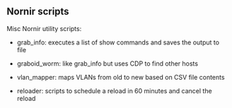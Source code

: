 ## Nornir scripts

Misc Nornir utility scripts:

* grab_info: executes a list of show commands and saves the output to file

* graboid_worm: like grab_info but uses CDP to find other hosts

* vlan_mapper: maps VLANs from old to new based on CSV file contents

* reloader: scripts to schedule a reload in 60 minutes and cancel the reload

